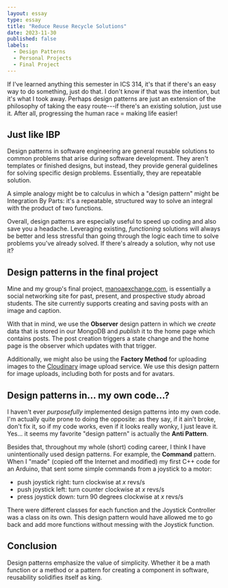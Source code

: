 ```yaml
---
layout: essay
type: essay
title: "Reduce Reuse Recycle Solutions"
date: 2023-11-30
published: false
labels:
  - Design Patterns
  - Personal Projects
  - Final Project
---
```


If I've learned anything this semester in ICS 314, it's that if there's an easy way to do something, just do that. I don't know if that was the intention, but it's what I took away. Perhaps design patterns are just an extension of the philosophy of taking the easy route---if there's an existing solution, just use it. After all, progressing the human race = making life easier!

## Just like IBP

Design patterns in software engineering are general reusable solutions to common problems that arise during software development. They aren't templates or finished designs, but instead, they provide general guidelines for solving specific design problems. Essentially, they are repeatable solution. 

A simple analogy might be to calculus in which a "design pattern" might be Integration By Parts: it's a repeatable, structured way to solve an integral with the product of two functions.

Overall, design patterns are especially useful to speed up coding and also save you a headache. Leveraging existing, _functioning_ solutions will always be better and less stressful than going through the logic each time to solve problems you've already solved. If there's already a solution, why not use it?

## Design patterns in the final project

Mine and my group's final project, [manoaexchange.com](https://manoaexchange.com), is essentially a social networking site for past, present, and prospective study abroad students. The site currently supports creating and saving posts with an image and caption. 

With that in mind, we use the **Observer** design pattern in which we _create_ data that is stored in our MongoDB and _publish_ it to the home page which contains posts. The post creation triggers a state change and the home page is the observer which updates with that trigger.

Additionally, we might also be using the **Factory Method** for uploading images to the [Cloudinary](https://cloudinary.com) image upload service. We use this design pattern for image uploads, including both for posts and for avatars. 

## Design patterns in... my own code...?

 I haven't ever _purposefully_ implemented design patterns into my own code. I'm actually quite prone to doing the opposite: as they say, if it ain't broke, don't fix it, so if my code works, even if it looks really wonky, I just leave it. Yes... it seems my favorite "design pattern" is actually the **Anti Pattern**.
 
Besides that, throughout my whole (short) coding career, I think I have unintentionally used design patterns. For example, the **Command** pattern. When I "made" (copied off the Internet and modified) my first C++ code for an Arduino, that sent some simple commands from a joystick to a motor:
- push joystick right: turn clockwise at _x_ revs/s
- push joystick left: turn counter clockwise at _x_ revs/s
- press joystick down: turn 90 degrees clockwise at _x_ revs/s

There were different classes for each function and the Joystick Controller was a class on its own. This design pattern would have allowed me to go back and add more functions without messing with the Joystick function.

## Conclusion

Design patterns emphasize the value of simplicity. Whether it be a math function or a method or a pattern for creating a component in software, reusability solidifies itself as king.